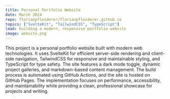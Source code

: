 ```yaml
---
title: Personal Portfolio Website
date: March 2024
repo: florianpfleiderer/florianpfleiderer.github.io
topics: ["SvelteKit", "TailwindCSS", "TypeScript"]
lead: building a modern, responsive portfolio website
image: website.png
---
```


This project is a personal portfolio website built with modern web technologies.
It uses SvelteKit for efficient server-side rendering and client-side
navigation, TailwindCSS for responsive and maintainable styling, and TypeScript
for type safety. The site features a dark mode toggle, dynamic project
galleries, and markdown-based content management. The build process is
automated using GitHub Actions, and the site is hosted on GitHub Pages. The
implementation focuses on performance, accessibility, and maintainability while
providing a clean, professional showcase for projects and writing. 